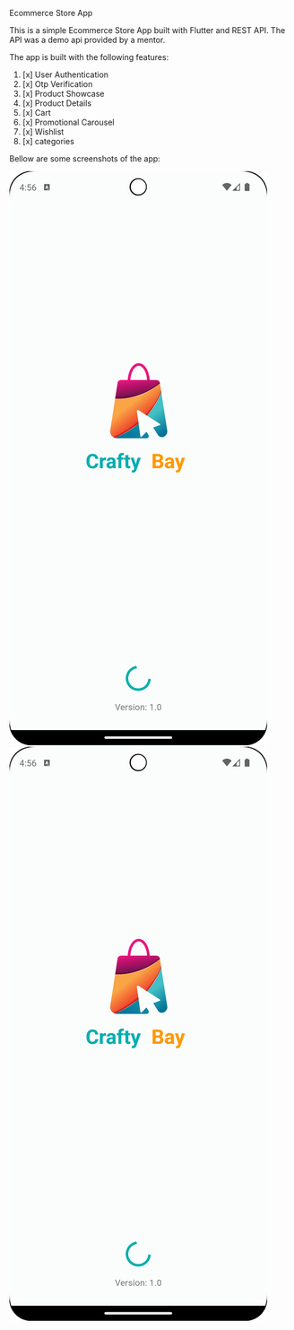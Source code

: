Ecommerce Store App

This is a simple Ecommerce Store App built with Flutter and REST API. The API was a demo api provided by a mentor.

The app is built with the following features:
1. [x] User Authentication
2. [x] Otp Verification
3. [x] Product Showcase
4. [x] Product Details
5. [x] Cart
6. [x] Promotional Carousel
7. [x] Wishlist
8. [x] categories


Bellow are some screenshots of the app:

![Alt text](assets/gtihubScreenshots/Screenshot_20240904_165618.png)![Alt text](assets/gtihubScreenshots/Screenshot_20240904_165618.png)


